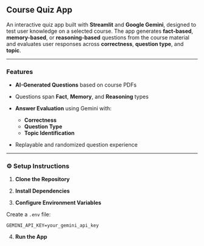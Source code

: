 ## Course Quiz App 

An interactive quiz app built with **Streamlit** and **Google Gemini**, designed to test user knowledge on a selected course. The app generates **fact-based**, **memory-based**, or **reasoning-based** questions from the course material and evaluates user responses across **correctness**, **question type**, and **topic**.

---

### Features

* **AI-Generated Questions** based on course PDFs
* Questions span **Fact**, **Memory**, and **Reasoning** types
* **Answer Evaluation** using Gemini with:

  * **Correctness**
  * **Question Type**
  * **Topic Identification**
* Replayable and randomized question experience

---

### ⚙️ Setup Instructions

1. **Clone the Repository**

2. **Install Dependencies**

3. **Configure Environment Variables**

Create a `.env` file:

```env
GEMINI_API_KEY=your_gemini_api_key
```

4. **Run the App**

